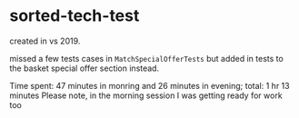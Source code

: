 # sorted-tech-test

created in vs 2019.

missed a few tests cases in `MatchSpecialOfferTests` but added in tests to the basket special offer section instead.

Time spent: 47 minutes in monring and 26 minutes in evening; total: 1 hr 13 minutes
Please note, in the morning session I was getting ready for work too
